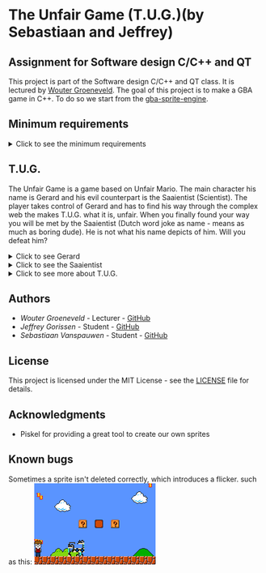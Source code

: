 
# The Unfair Game (T.U.G.)(by Sebastiaan and Jeffrey)

## Assignment for Software design C/C++ and QT

This project is part of the Software design C/C++ and QT class.
It is lectured by [Wouter Groeneveld](https://github.com/wgroeneveld). The goal of this project
is to make a GBA game in C++. To do so we start from the [gba-sprite-engine](https://github.com/wgroeneveld/gba-sprite-engine/).

## Minimum requirements
<details>
<summary>Click to see the minimum requirements</summary>

* Code on GitHub with an MIT [LICENSE](LICENSE)

* Start from [gba-sprite-engine](https://github.com/wgroeneveld/gba-sprite-engine/)

* If used, mention sources.

* It has to compile.

* [README](README.md) with a short functional description of the game (What you are reading now).

* Sketch of the domain model with explanatory text.

* Timespent.csv with separated registered time spent in hours.

</details>

## T.U.G.
The Unfair Game is a game based on Unfair Mario. 
The main character his name is Gerard and his evil counterpart is the Saaientist (Scientist). The player
takes control of Gerard and has to find his way through the complex web the makes T.U.G. what it is, unfair.
When you finally found your way you will be met by the Saaientist (Dutch word joke as name - means as much as boring dude).
He is not what his name depicts of him. Will you defeat him?

<details>
<summary>Click to see Gerard</summary>
<img src="https://github.com/J3G0/gba-sprite-engine/blob/master/unfairGame/sprite/Gerard/Gerard-large.png">
</details>

<details>
<summary>Click to see the Saaientist</summary>
<img src="https://github.com/J3G0/gba-sprite-engine/blob/master/unfairGame/sprite/Saaientist/Mad%20Saaientist%20large.png">
</details>


<details>
<summary>Click to see more about T.U.G.</summary>
When first loading the game, a start scene shows the current amount of deaths
(yes, it has a counter and you will find out why) and instruction on how to load the next scene.
Furthermore, there are some encouraging messages after every death.<br/>
<img src="https://github.com/J3G0/gba-sprite-engine/blob/master/unfairGame/img/unfairgame_startscreen.png" width="300" height="200">

When pressing start, the next scene is loaded.
In this scene poor Gerard has to survive the evil things that spawn trying to kill Gerard.<br/>
![Gif](https://github.com/J3G0/gba-sprite-engine/blob/master/unfairGame/img/unfairscene.gif)

If you somehow make it into the final boss fight, be prepared for a fight!
While trying to dodge the massive amount of testtubes and/or fireballs he throws at you, pressing B will spawn a bomb. This bomb has to explode while the scientist is near it in order to damage him!  <br/>
![Bossfight](https://github.com/J3G0/gba-sprite-engine/blob/master/unfairGame/img/bossfight2.gif)
</details>

## Authors

* *Wouter Groeneveld*       - Lecturer  - [GitHub](https://github.com/wgroeneveld)
* *Jeffrey Gorissen*        - Student   - [GitHub](https://github.com/J3G0)
* *Sebastiaan Vanspauwen*   - Student   - [GitHub](https://github.com/SebastiaanVanspauwen)

## License

This project is licensed under the MIT License - see the [LICENSE](LICENSE) file for details.

## Acknowledgments

* Piskel for providing a great tool to create our own sprites

## Known bugs
Sometimes a sprite isn't deleted correctly, which introduces a flicker.
such as this:
![Flicker](https://github.com/J3G0/gba-sprite-engine/blob/master/unfairGame/img/wtf.gif)
